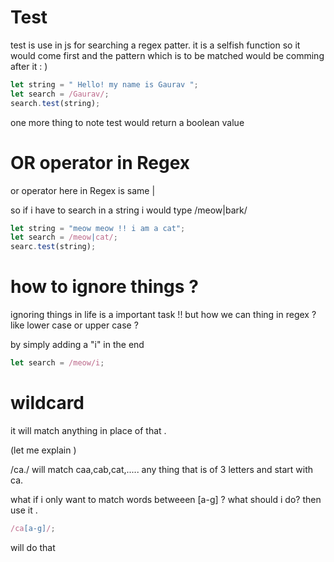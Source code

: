 # Test

test is use in js for searching a regex patter.
it is a selfish function so it would come first and the pattern which is to be matched would be comming after it : )

```js
let string = " Hello! my name is Gaurav ";
let search = /Gaurav/;
search.test(string);
```

one more thing to note test would return a boolean value

# OR operator in Regex

or operator here in Regex is same |

so if i have to search in a string i would type /meow|bark/

```js
let string = "meow meow !! i am a cat";
let search = /meow|cat/;
searc.test(string);
```

# how to ignore things ?

ignoring things in life is a important task !! but how we can thing in regex ? like lower case or upper case ?

by simply adding a "i" in the end

```js
let search = /meow/i;
```

# wildcard

it will match anything in place of that .

(let me explain )

/ca./ will match caa,cab,cat,..... any thing that is of 3 letters and start with ca.

what if i only want to match words betweeen [a-g] ? what should i do?
then use it .

```js
/ca[a-g]/;
```

will do that
